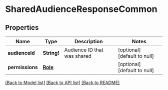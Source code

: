 # SharedAudienceResponseCommon

## Properties
Name | Type | Description | Notes
------------ | ------------- | ------------- | -------------
**audienceId** | **String!** | Audience ID that was shared | [optional] [default to null]
**permissions** | [**Role**](Role.md) |  | [optional] [default to null]

[[Back to Model list]](../README.md#documentation-for-models) [[Back to API list]](../README.md#documentation-for-api-endpoints) [[Back to README]](../README.md)


